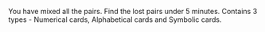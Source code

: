 You have mixed all the pairs. Find the lost pairs under 5 minutes. Contains 3 types - Numerical cards, Alphabetical cards and Symbolic cards.